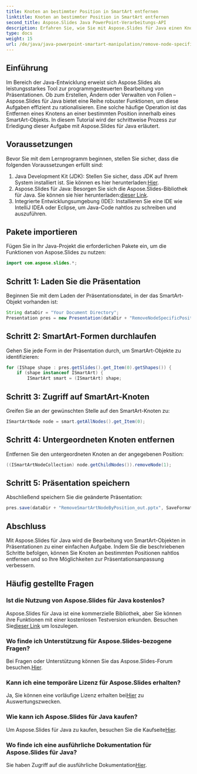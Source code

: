 ```yaml
---
title: Knoten an bestimmter Position in SmartArt entfernen
linktitle: Knoten an bestimmter Position in SmartArt entfernen
second_title: Aspose.Slides Java PowerPoint-Verarbeitungs-API
description: Erfahren Sie, wie Sie mit Aspose.Slides für Java einen Knoten an einer bestimmten Position in SmartArt entfernen. Verbessern Sie mühelos die Präsentationsanpassung.
type: docs
weight: 15
url: /de/java/java-powerpoint-smartart-manipulation/remove-node-specific-position-smartart-java/
---
```

## Einführung
Im Bereich der Java-Entwicklung erweist sich Aspose.Slides als leistungsstarkes Tool zur programmgesteuerten Bearbeitung von Präsentationen. Ob zum Erstellen, Ändern oder Verwalten von Folien – Aspose.Slides für Java bietet eine Reihe robuster Funktionen, um diese Aufgaben effizient zu rationalisieren. Eine solche häufige Operation ist das Entfernen eines Knotens an einer bestimmten Position innerhalb eines SmartArt-Objekts. In diesem Tutorial wird der schrittweise Prozess zur Erledigung dieser Aufgabe mit Aspose.Slides für Java erläutert.
## Voraussetzungen
Bevor Sie mit dem Lernprogramm beginnen, stellen Sie sicher, dass die folgenden Voraussetzungen erfüllt sind:
1.  Java Development Kit (JDK): Stellen Sie sicher, dass JDK auf Ihrem System installiert ist. Sie können es hier herunterladen:[Hier](https://www.oracle.com/java/technologies/javase-jdk11-downloads.html).
2.  Aspose.Slides für Java: Besorgen Sie sich die Aspose.Slides-Bibliothek für Java. Sie können sie hier herunterladen:[dieser Link](https://releases.aspose.com/slides/java/).
3. Integrierte Entwicklungsumgebung (IDE): Installieren Sie eine IDE wie IntelliJ IDEA oder Eclipse, um Java-Code nahtlos zu schreiben und auszuführen.

## Pakete importieren
Fügen Sie in Ihr Java-Projekt die erforderlichen Pakete ein, um die Funktionen von Aspose.Slides zu nutzen:
```java
import com.aspose.slides.*;
```
## Schritt 1: Laden Sie die Präsentation
Beginnen Sie mit dem Laden der Präsentationsdatei, in der das SmartArt-Objekt vorhanden ist:
```java
String dataDir = "Your Document Directory";
Presentation pres = new Presentation(dataDir + "RemoveNodeSpecificPosition.pptx");
```
## Schritt 2: SmartArt-Formen durchlaufen
Gehen Sie jede Form in der Präsentation durch, um SmartArt-Objekte zu identifizieren:
```java
for (IShape shape : pres.getSlides().get_Item(0).getShapes()) {
    if (shape instanceof ISmartArt) {
        ISmartArt smart = (ISmartArt) shape;
```
## Schritt 3: Zugriff auf SmartArt-Knoten
Greifen Sie an der gewünschten Stelle auf den SmartArt-Knoten zu:
```java
ISmartArtNode node = smart.getAllNodes().get_Item(0);
```
## Schritt 4: Untergeordneten Knoten entfernen
Entfernen Sie den untergeordneten Knoten an der angegebenen Position:
```java
((ISmartArtNodeCollection) node.getChildNodes()).removeNode(1);
```
## Schritt 5: Präsentation speichern
Abschließend speichern Sie die geänderte Präsentation:
```java
pres.save(dataDir + "RemoveSmartArtNodeByPosition_out.pptx", SaveFormat.Pptx);
```

## Abschluss
Mit Aspose.Slides für Java wird die Bearbeitung von SmartArt-Objekten in Präsentationen zu einer einfachen Aufgabe. Indem Sie die beschriebenen Schritte befolgen, können Sie Knoten an bestimmten Positionen nahtlos entfernen und so Ihre Möglichkeiten zur Präsentationsanpassung verbessern.
## Häufig gestellte Fragen
### Ist die Nutzung von Aspose.Slides für Java kostenlos?
 Aspose.Slides für Java ist eine kommerzielle Bibliothek, aber Sie können ihre Funktionen mit einer kostenlosen Testversion erkunden. Besuchen Sie[dieser Link](https://releases.aspose.com/) um loszulegen.
### Wo finde ich Unterstützung für Aspose.Slides-bezogene Fragen?
 Bei Fragen oder Unterstützung können Sie das Aspose.Slides-Forum besuchen.[Hier](https://forum.aspose.com/c/slides/11).
### Kann ich eine temporäre Lizenz für Aspose.Slides erhalten?
 Ja, Sie können eine vorläufige Lizenz erhalten bei[Hier](https://purchase.aspose.com/temporary-license/) zu Auswertungszwecken.
### Wie kann ich Aspose.Slides für Java kaufen?
 Um Aspose.Slides für Java zu kaufen, besuchen Sie die Kaufseite[Hier](https://purchase.aspose.com/buy).
### Wo finde ich eine ausführliche Dokumentation für Aspose.Slides für Java?
 Sie haben Zugriff auf die ausführliche Dokumentation[Hier](https://reference.aspose.com/slides/java/).